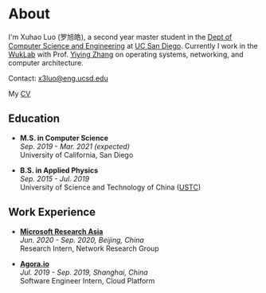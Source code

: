# About

I'm Xuhao Luo (罗旭皓), a second year master student in the [Dept of Computer Science and Engineering](https://cse.ucsd.edu) at [UC San Diego](https://www.ucsd.edu). Currently I work in the [WukLab](http://wuklab.io) with Prof. [Yiying Zhang](https://cseweb.ucsd.edu/~yiying/) on operating systems, networking, and computer architecture.

Contact: x3luo@eng.ucsd.edu

<p>
  My
  <a href="/Luo_Xuhao_CV.pdf">CV</a>
</p>

## Education

- **M.S. in Computer Science**  
 *Sep. 2019 - Mar. 2021 (expected)*    
University of California, San Diego

- **B.S. in Applied Physics**  
 *Sep. 2015 - Jul. 2019*  
University of Science and Technology of China ([USTC](https://en.ustc.edu.cn))

## Work Experience

- **[Microsoft Research Asia](https://www.msra.cn)**  
 *Jun. 2020 - Sep. 2020, Beijing, China*  
Research Intern, Network Research Group

- **[Agora.io](https://agora.io)**  
 *Jul. 2019 - Sep. 2019, Shanghai, China*  
Software Engineer Intern, Cloud Platform

